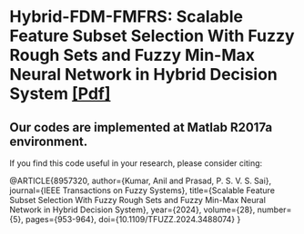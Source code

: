 # Hybrid-FDM-FMFRS: Scalable Feature Subset Selection With Fuzzy Rough Sets and Fuzzy Min-Max Neural Network in Hybrid Decision System [[Pdf]](https://ieeexplore.ieee.org/document/10738469)

## Our codes are implemented at Matlab R2017a environment. 

If you find this code useful in your research, please consider citing:
    
@ARTICLE{8957320,
    author={Kumar, Anil and Prasad, P. S. V. S. Sai},
    journal={IEEE Transactions on Fuzzy Systems}, 
    title={Scalable Feature Subset Selection With Fuzzy Rough Sets and Fuzzy Min-Max Neural Network in Hybrid Decision System}, 
    year={2024},
    volume={28},
    number={5},
    pages={953-964},
    doi={10.1109/TFUZZ.2024.3488074}
  }
